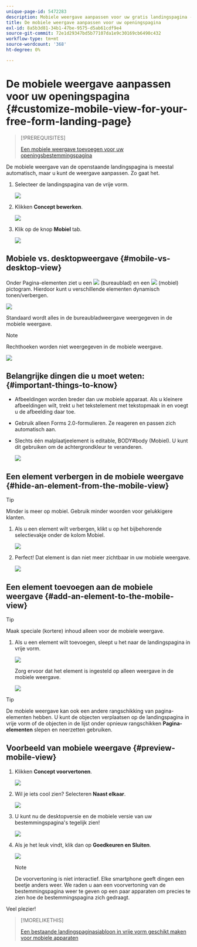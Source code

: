 ```yaml
---
unique-page-id: 5472283
description: Mobiele weergave aanpassen voor uw gratis landingspagina - Marketo Docs - Productdocumentatie
title: De mobiele weergave aanpassen voor uw openingspagina
exl-id: 8a5b3d81-34b1-47be-9575-d5ab61cdf9e4
source-git-commit: 72e1d29347bd5b77107da1e9c30169cb6490c432
workflow-type: tm+mt
source-wordcount: '368'
ht-degree: 0%

---
```


# De mobiele weergave aanpassen voor uw openingspagina {#customize-mobile-view-for-your-free-form-landing-page}

>[!PREREQUISITES]
>
>[Een mobiele weergave toevoegen voor uw openingsbestemmingspagina](/help/marketo/product-docs/demand-generation/landing-pages/free-form-landing-pages/add-a-mobile-view-for-your-free-form-landing-page.md)

De mobiele weergave van de openstaande landingspagina is meestal automatisch, maar u kunt de weergave aanpassen. Zo gaat het.

1. Selecteer de landingspagina van de vrije vorm.

   ![](assets/selectlandingapge.jpg)

1. Klikken **Concept bewerken**.

   ![](assets/image2015-1-22-18-3a33-3a12.png)

1. Klik op de knop **Mobiel** tab.

   ![](assets/image2015-1-22-18-3a31-3a40.png)

## Mobiele vs. desktopweergave {#mobile-vs-desktop-view}

Onder Pagina-elementen ziet u een ![](assets/image2015-1-22-18-3a39-3a53.png) (bureaublad) en een ![](assets/image2015-1-22-18-3a40-3a31.png) (mobiel) pictogram. Hierdoor kunt u verschillende elementen dynamisch tonen/verbergen.

![](assets/image2015-5-21-15-3a9-3a34.png)

Standaard wordt alles in de bureaubladweergave weergegeven in de mobiele weergave.

>[!NOTE]
>
>Rechthoeken worden niet weergegeven in de mobiele weergave.

![](assets/image2015-5-21-15-3a12-3a2.png)

## Belangrijke dingen die u moet weten: {#important-things-to-know}

* Afbeeldingen worden breder dan uw mobiele apparaat. Als u kleinere afbeeldingen wilt, trekt u het tekstelement met tekstopmaak in en voegt u de afbeelding daar toe.
* Gebruik alleen Forms 2.0-formulieren. Ze reageren en passen zich automatisch aan.
* Slechts één malplaatjeelement is editable, BODY#body (Mobiel). U kunt dit gebruiken om de achtergrondkleur te veranderen.

   ![](assets/image2015-5-21-15-3a15-3a47.png)

## Een element verbergen in de mobiele weergave {#hide-an-element-from-the-mobile-view}

>[!TIP]
>
>Minder is meer op mobiel. Gebruik minder woorden voor gelukkigere klanten.

1. Als u een element wilt verbergen, klikt u op het bijbehorende selectievakje onder de kolom Mobiel.

   ![](assets/image2015-5-21-15-3a28-3a17.png)

1. Perfect! Dat element is dan niet meer zichtbaar in uw mobiele weergave.

   ![](assets/image2015-5-21-15-3a30-3a17.png)

## Een element toevoegen aan de mobiele weergave {#add-an-element-to-the-mobile-view}

>[!TIP]
>
>Maak speciale (kortere) inhoud alleen voor de mobiele weergave.

1. Als u een element wilt toevoegen, sleept u het naar de landingspagina in vrije vorm.

   ![](assets/image2015-5-21-15-3a32-3a22.png)

   Zorg ervoor dat het element is ingesteld op alleen weergave in de mobiele weergave.

   ![](assets/image2015-5-21-15-3a35-3a29.png)

>[!TIP]
>
>De mobiele weergave kan ook een andere rangschikking van pagina-elementen hebben. U kunt de objecten verplaatsen op de landingspagina in vrije vorm of de objecten in de lijst onder opnieuw rangschikken **Pagina-elementen** slepen en neerzetten gebruiken.

## Voorbeeld van mobiele weergave {#preview-mobile-view}

1. Klikken **Concept voorvertonen**.

   ![](assets/image2015-5-21-15-3a36-3a35.png)

1. Wil je iets cool zien? Selecteren **Naast elkaar**.

   ![](assets/image2015-1-22-20-3a2-3a15.png)

1. U kunt nu de desktopversie en de mobiele versie van uw bestemmingspagina&#39;s tegelijk zien!

   ![](assets/image2015-1-22-20-3a3-3a22.png)

1. Als je het leuk vindt, klik dan op **Goedkeuren en Sluiten**.

   ![](assets/image2015-1-22-20-3a5-3a36.png)

   >[!NOTE]
   >
   >De voorvertoning is niet interactief. Elke smartphone geeft dingen een beetje anders weer. We raden u aan een voorvertoning van de bestemmingspagina weer te geven op een paar apparaten om precies te zien hoe de bestemmingspagina zich gedraagt.

Veel plezier!

>[!MORELIKETHIS]
>
>[Een bestaande landingspaginasjabloon in vrije vorm geschikt maken voor mobiele apparaten](/help/marketo/product-docs/demand-generation/landing-pages/landing-page-templates/make-an-existing-free-form-landing-page-template-mobile-compatible.md)

